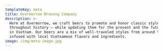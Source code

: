 ```yaml
---
templateKey: meta
title: Overmorrow Brewing Company
description: >-
  Here at Overmorrow, we craft beers to promote and honor classic styles
  throughout history – while updating them for the present and the future here
  in Vietnam. Our beers are a mix of well-traveled styles from around the world,
  infused with local Vietnamese flavors and ingredients.
image: /img/meta-image.jpg
---
```


